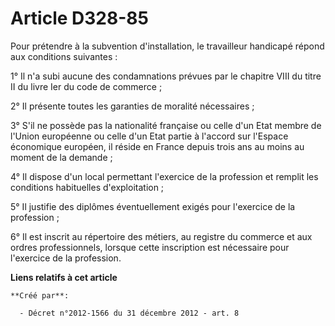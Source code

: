 # Article D328-85

Pour prétendre à la subvention d'installation, le travailleur handicapé répond aux conditions suivantes : 

1° Il n'a subi aucune des condamnations prévues par le chapitre VIII du titre II du livre Ier du code de commerce ; 

2° Il présente toutes les garanties de moralité nécessaires ; 

3° S'il ne possède pas la nationalité française ou celle d'un Etat membre de l'Union européenne ou celle d'un Etat partie à
l'accord sur l'Espace économique européen, il réside en France depuis trois ans au moins au moment de la demande ; 

4° Il dispose d'un local permettant l'exercice de la profession et remplit les conditions habituelles d'exploitation ; 

5° Il justifie des diplômes éventuellement exigés pour l'exercice de la profession ; 

6° Il est inscrit au répertoire des métiers, au registre du commerce et aux ordres professionnels, lorsque cette inscription
est nécessaire pour l'exercice de la profession.

**Liens relatifs à cet article**

	**Créé par**:

	  - Décret n°2012-1566 du 31 décembre 2012 - art. 8
